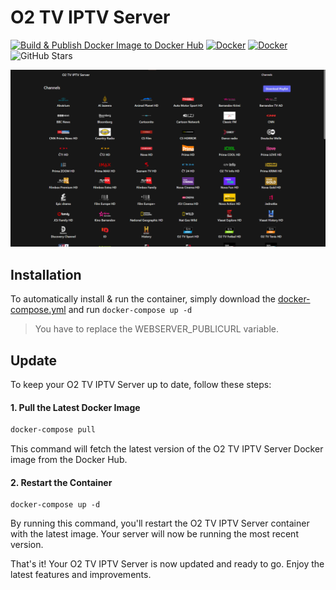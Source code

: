 # O2 TV IPTV Server

[![Build & Publish Docker Image to Docker Hub](https://github.com/goodbyepavlyi/o2tv-iptvserver/actions/workflows/docker-image.yml/badge.svg)](https://github.com/goodbyepavlyi/o2tv-iptvserver/actions/workflows/docker-image.yml)
[![Docker](https://img.shields.io/docker/v/goodbyepavlyi/o2tv-iptvserver/latest)](https://hub.docker.com/r/goodbyepavlyi/o2tv-iptvserver)
[![Docker](https://img.shields.io/docker/pulls/goodbyepavlyi/o2tv-iptvserver.svg)](https://hub.docker.com/r/goodbyepavlyi/o2tv-iptvserver)
![GitHub Stars](https://img.shields.io/github/stars/goodbyepavlyi/o2tv-iptvserver)

<p align="center">
  <img src="./assets/ui.png" width="802" />
</p>

## Installation

To automatically install & run the container, simply download the [docker-compose.yml]([https://github.](https://github.com/goodbyepavlyi/o2tv-iptvserver/blob/master/docker-compose.yml)) and run `docker-compose up -d`

> You have to replace the WEBSERVER_PUBLICURL variable.

## Update

To keep your O2 TV IPTV Server up to date, follow these steps:

#### 1. Pull the Latest Docker Image

```bash
docker-compose pull
```

This command will fetch the latest version of the O2 TV IPTV Server Docker image from the Docker Hub.


#### 2. Restart the Container
```
docker-compose up -d
```

By running this command, you'll restart the O2 TV IPTV Server container with the latest image. Your server will now be running the most recent version.

That's it! Your O2 TV IPTV Server is now updated and ready to go. Enjoy the latest features and improvements.
